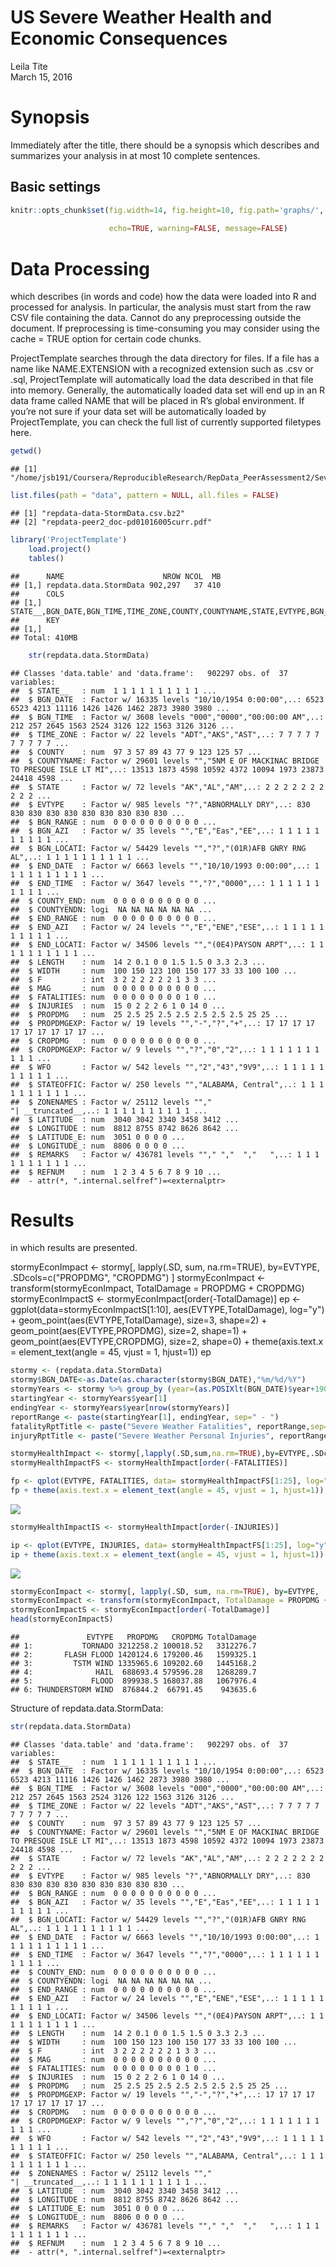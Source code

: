 # US Severe Weather Health and Economic Consequences
Leila Tite  
March 15, 2016  
# Synopsis
Immediately after the title, there should be a synopsis which describes and summarizes your analysis in at most 10 complete sentences.


## Basic settings

```r
knitr::opts_chunk$set(fig.width=14, fig.height=10, fig.path='graphs/', base.url='reports/',
                      
                      echo=TRUE, warning=FALSE, message=FALSE)
```

# Data Processing 
which describes (in words and code) how the data were loaded into R and processed for analysis. In particular, the analysis must start from the raw CSV file containing the data. Cannot do any preprocessing outside the document. If preprocessing is time-consuming you may consider using the cache = TRUE option for certain code chunks.

ProjectTemplate searches through the data directory for files. If a file has a name like NAME.EXTENSION with a recognized extension such as .csv or .sql, ProjectTemplate will automatically load the data described in that file into memory. Generally, the automatically loaded data set will end up in an R data frame called NAME that will be placed in R’s global environment. If you’re not sure if your data set will be automatically loaded by ProjectTemplate, you can check the full list of currently supported filetypes here.


```r
getwd()
```

```
## [1] "/home/jsb191/Coursera/ReproducibleResearch/RepData_PeerAssessment2/SevereWeatherAssessment"
```

```r
list.files(path = "data", pattern = NULL, all.files = FALSE)
```

```
## [1] "repdata-data-StormData.csv.bz2"      
## [2] "repdata-peer2_doc-pd01016005curr.pdf"
```

```r
library('ProjectTemplate')
	load.project()
	tables()
```

```
##      NAME                      NROW NCOL  MB
## [1,] repdata.data.StormData 902,297   37 410
##      COLS                                                                            
## [1,] STATE__,BGN_DATE,BGN_TIME,TIME_ZONE,COUNTY,COUNTYNAME,STATE,EVTYPE,BGN_RANGE,BGN
##      KEY
## [1,]    
## Total: 410MB
```

```r
	str(repdata.data.StormData)
```

```
## Classes 'data.table' and 'data.frame':	902297 obs. of  37 variables:
##  $ STATE__   : num  1 1 1 1 1 1 1 1 1 1 ...
##  $ BGN_DATE  : Factor w/ 16335 levels "10/10/1954 0:00:00",..: 6523 6523 4213 11116 1426 1426 1462 2873 3980 3980 ...
##  $ BGN_TIME  : Factor w/ 3608 levels "000","0000","00:00:00 AM",..: 212 257 2645 1563 2524 3126 122 1563 3126 3126 ...
##  $ TIME_ZONE : Factor w/ 22 levels "ADT","AKS","AST",..: 7 7 7 7 7 7 7 7 7 7 ...
##  $ COUNTY    : num  97 3 57 89 43 77 9 123 125 57 ...
##  $ COUNTYNAME: Factor w/ 29601 levels "","5NM E OF MACKINAC BRIDGE TO PRESQUE ISLE LT MI",..: 13513 1873 4598 10592 4372 10094 1973 23873 24418 4598 ...
##  $ STATE     : Factor w/ 72 levels "AK","AL","AM",..: 2 2 2 2 2 2 2 2 2 2 ...
##  $ EVTYPE    : Factor w/ 985 levels "?","ABNORMALLY DRY",..: 830 830 830 830 830 830 830 830 830 830 ...
##  $ BGN_RANGE : num  0 0 0 0 0 0 0 0 0 0 ...
##  $ BGN_AZI   : Factor w/ 35 levels "","E","Eas","EE",..: 1 1 1 1 1 1 1 1 1 1 ...
##  $ BGN_LOCATI: Factor w/ 54429 levels "","?","(01R)AFB GNRY RNG AL",..: 1 1 1 1 1 1 1 1 1 1 ...
##  $ END_DATE  : Factor w/ 6663 levels "","10/10/1993 0:00:00",..: 1 1 1 1 1 1 1 1 1 1 ...
##  $ END_TIME  : Factor w/ 3647 levels "","?","0000",..: 1 1 1 1 1 1 1 1 1 1 ...
##  $ COUNTY_END: num  0 0 0 0 0 0 0 0 0 0 ...
##  $ COUNTYENDN: logi  NA NA NA NA NA NA ...
##  $ END_RANGE : num  0 0 0 0 0 0 0 0 0 0 ...
##  $ END_AZI   : Factor w/ 24 levels "","E","ENE","ESE",..: 1 1 1 1 1 1 1 1 1 1 ...
##  $ END_LOCATI: Factor w/ 34506 levels "","(0E4)PAYSON ARPT",..: 1 1 1 1 1 1 1 1 1 1 ...
##  $ LENGTH    : num  14 2 0.1 0 0 1.5 1.5 0 3.3 2.3 ...
##  $ WIDTH     : num  100 150 123 100 150 177 33 33 100 100 ...
##  $ F         : int  3 2 2 2 2 2 2 1 3 3 ...
##  $ MAG       : num  0 0 0 0 0 0 0 0 0 0 ...
##  $ FATALITIES: num  0 0 0 0 0 0 0 0 1 0 ...
##  $ INJURIES  : num  15 0 2 2 2 6 1 0 14 0 ...
##  $ PROPDMG   : num  25 2.5 25 2.5 2.5 2.5 2.5 2.5 25 25 ...
##  $ PROPDMGEXP: Factor w/ 19 levels "","-","?","+",..: 17 17 17 17 17 17 17 17 17 17 ...
##  $ CROPDMG   : num  0 0 0 0 0 0 0 0 0 0 ...
##  $ CROPDMGEXP: Factor w/ 9 levels "","?","0","2",..: 1 1 1 1 1 1 1 1 1 1 ...
##  $ WFO       : Factor w/ 542 levels "","2","43","9V9",..: 1 1 1 1 1 1 1 1 1 1 ...
##  $ STATEOFFIC: Factor w/ 250 levels "","ALABAMA, Central",..: 1 1 1 1 1 1 1 1 1 1 ...
##  $ ZONENAMES : Factor w/ 25112 levels "","                                                                                                                               "| __truncated__,..: 1 1 1 1 1 1 1 1 1 1 ...
##  $ LATITUDE  : num  3040 3042 3340 3458 3412 ...
##  $ LONGITUDE : num  8812 8755 8742 8626 8642 ...
##  $ LATITUDE_E: num  3051 0 0 0 0 ...
##  $ LONGITUDE_: num  8806 0 0 0 0 ...
##  $ REMARKS   : Factor w/ 436781 levels ""," ","  ","   ",..: 1 1 1 1 1 1 1 1 1 1 ...
##  $ REFNUM    : num  1 2 3 4 5 6 7 8 9 10 ...
##  - attr(*, ".internal.selfref")=<externalptr>
```
# Results 
in which results are presented.

stormyEconImpact <- stormy[, lapply(.SD, sum, na.rm=TRUE), by=EVTYPE, .SDcols=c("PROPDMG", "CROPDMG") ]
stormyEconImpact <- transform(stormyEconImpact, TotalDamage = PROPDMG + CROPDMG)
stormyEconImpactS <- stormyEconImpact[order(-TotalDamage)]
ep <- ggplot(data=stormyEconImpactS[1:10], aes(EVTYPE,TotalDamage), log="y") +
 geom_point(aes(EVTYPE,TotalDamage), size=3, shape=2) +
 geom_point(aes(EVTYPE,PROPDMG), size=2, shape=1) +
 geom_point(aes(EVTYPE,CROPDMG), size=2, shape=0) +
 theme(axis.text.x = element_text(angle = 45, vjust = 1, hjust=1))
ep



```r
stormy <- (repdata.data.StormData)
stormy$BGN_DATE<-as.Date(as.character(stormy$BGN_DATE),"%m/%d/%Y")
stormyYears <- stormy %>% group_by (year=(as.POSIXlt(BGN_DATE)$year+1900))
startingYear <- stormyYears$year[1]
endingYear <- stormyYears$year[nrow(stormyYears)]
reportRange <- paste(startingYear[1], endingYear, sep=" - ")
fatalityRptTitle <- paste("Severe Weather Fatalities", reportRange,sep=" ")
injuryRptTitle <- paste("Severe Weather Personal Injuries", reportRange,sep=" ")

stormyHealthImpact <- stormy[,lapply(.SD,sum,na.rm=TRUE),by=EVTYPE,.SDcols=c("FATALITIES","INJURIES") ]
stormyHealthImpactFS <- stormyHealthImpact[order(-FATALITIES)]

fp <- qplot(EVTYPE, FATALITIES, data= stormyHealthImpactFS[1:25], log="y", main=fatalityRptTitle, xlab="Severe Weather Event Type", ylab="Number of Fatalities")
fp + theme(axis.text.x = element_text(angle = 45, vjust = 1, hjust=1))
```

![](graphs/fatalitiesEventType-1.png)<!-- -->

```r
stormyHealthImpactIS <- stormyHealthImpact[order(-INJURIES)]

ip <- qplot(EVTYPE, INJURIES, data= stormyHealthImpactFS[1:25], log="y", main=injuryRptTitle, xlab="Severe Weather Event Type", ylab="Number of Injuries")
ip + theme(axis.text.x = element_text(angle = 45, vjust = 1, hjust=1))
```

![](graphs/injuriesEventType-1.png)<!-- -->


```r
stormyEconImpact <- stormy[, lapply(.SD, sum, na.rm=TRUE), by=EVTYPE, .SDcols=c("PROPDMG", "CROPDMG") ]
stormyEconImpact <- transform(stormyEconImpact, TotalDamage = PROPDMG + CROPDMG)
stormyEconImpactS <- stormyEconImpact[order(-TotalDamage)]
head(stormyEconImpactS)
```

```
##               EVTYPE   PROPDMG   CROPDMG TotalDamage
## 1:           TORNADO 3212258.2 100018.52   3312276.7
## 2:       FLASH FLOOD 1420124.6 179200.46   1599325.1
## 3:         TSTM WIND 1335965.6 109202.60   1445168.2
## 4:              HAIL  688693.4 579596.28   1268289.7
## 5:             FLOOD  899938.5 168037.88   1067976.4
## 6: THUNDERSTORM WIND  876844.2  66791.45    943635.6
```

Structure of repdata.data.StormData:


```r
str(repdata.data.StormData)
```

```
## Classes 'data.table' and 'data.frame':	902297 obs. of  37 variables:
##  $ STATE__   : num  1 1 1 1 1 1 1 1 1 1 ...
##  $ BGN_DATE  : Factor w/ 16335 levels "10/10/1954 0:00:00",..: 6523 6523 4213 11116 1426 1426 1462 2873 3980 3980 ...
##  $ BGN_TIME  : Factor w/ 3608 levels "000","0000","00:00:00 AM",..: 212 257 2645 1563 2524 3126 122 1563 3126 3126 ...
##  $ TIME_ZONE : Factor w/ 22 levels "ADT","AKS","AST",..: 7 7 7 7 7 7 7 7 7 7 ...
##  $ COUNTY    : num  97 3 57 89 43 77 9 123 125 57 ...
##  $ COUNTYNAME: Factor w/ 29601 levels "","5NM E OF MACKINAC BRIDGE TO PRESQUE ISLE LT MI",..: 13513 1873 4598 10592 4372 10094 1973 23873 24418 4598 ...
##  $ STATE     : Factor w/ 72 levels "AK","AL","AM",..: 2 2 2 2 2 2 2 2 2 2 ...
##  $ EVTYPE    : Factor w/ 985 levels "?","ABNORMALLY DRY",..: 830 830 830 830 830 830 830 830 830 830 ...
##  $ BGN_RANGE : num  0 0 0 0 0 0 0 0 0 0 ...
##  $ BGN_AZI   : Factor w/ 35 levels "","E","Eas","EE",..: 1 1 1 1 1 1 1 1 1 1 ...
##  $ BGN_LOCATI: Factor w/ 54429 levels "","?","(01R)AFB GNRY RNG AL",..: 1 1 1 1 1 1 1 1 1 1 ...
##  $ END_DATE  : Factor w/ 6663 levels "","10/10/1993 0:00:00",..: 1 1 1 1 1 1 1 1 1 1 ...
##  $ END_TIME  : Factor w/ 3647 levels "","?","0000",..: 1 1 1 1 1 1 1 1 1 1 ...
##  $ COUNTY_END: num  0 0 0 0 0 0 0 0 0 0 ...
##  $ COUNTYENDN: logi  NA NA NA NA NA NA ...
##  $ END_RANGE : num  0 0 0 0 0 0 0 0 0 0 ...
##  $ END_AZI   : Factor w/ 24 levels "","E","ENE","ESE",..: 1 1 1 1 1 1 1 1 1 1 ...
##  $ END_LOCATI: Factor w/ 34506 levels "","(0E4)PAYSON ARPT",..: 1 1 1 1 1 1 1 1 1 1 ...
##  $ LENGTH    : num  14 2 0.1 0 0 1.5 1.5 0 3.3 2.3 ...
##  $ WIDTH     : num  100 150 123 100 150 177 33 33 100 100 ...
##  $ F         : int  3 2 2 2 2 2 2 1 3 3 ...
##  $ MAG       : num  0 0 0 0 0 0 0 0 0 0 ...
##  $ FATALITIES: num  0 0 0 0 0 0 0 0 1 0 ...
##  $ INJURIES  : num  15 0 2 2 2 6 1 0 14 0 ...
##  $ PROPDMG   : num  25 2.5 25 2.5 2.5 2.5 2.5 2.5 25 25 ...
##  $ PROPDMGEXP: Factor w/ 19 levels "","-","?","+",..: 17 17 17 17 17 17 17 17 17 17 ...
##  $ CROPDMG   : num  0 0 0 0 0 0 0 0 0 0 ...
##  $ CROPDMGEXP: Factor w/ 9 levels "","?","0","2",..: 1 1 1 1 1 1 1 1 1 1 ...
##  $ WFO       : Factor w/ 542 levels "","2","43","9V9",..: 1 1 1 1 1 1 1 1 1 1 ...
##  $ STATEOFFIC: Factor w/ 250 levels "","ALABAMA, Central",..: 1 1 1 1 1 1 1 1 1 1 ...
##  $ ZONENAMES : Factor w/ 25112 levels "","                                                                                                                               "| __truncated__,..: 1 1 1 1 1 1 1 1 1 1 ...
##  $ LATITUDE  : num  3040 3042 3340 3458 3412 ...
##  $ LONGITUDE : num  8812 8755 8742 8626 8642 ...
##  $ LATITUDE_E: num  3051 0 0 0 0 ...
##  $ LONGITUDE_: num  8806 0 0 0 0 ...
##  $ REMARKS   : Factor w/ 436781 levels ""," ","  ","   ",..: 1 1 1 1 1 1 1 1 1 1 ...
##  $ REFNUM    : num  1 2 3 4 5 6 7 8 9 10 ...
##  - attr(*, ".internal.selfref")=<externalptr>
```

